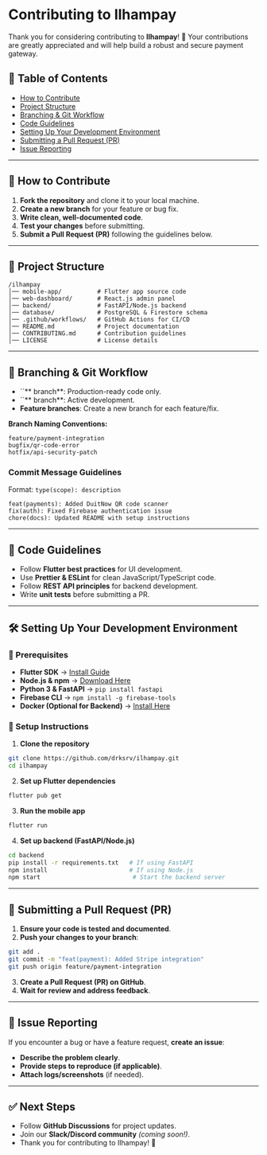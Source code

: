 # Contributing to Ilhampay

Thank you for considering contributing to **Ilhampay**! 🚀 Your contributions are greatly appreciated and will help build a robust and secure payment gateway.

## 📌 Table of Contents

- [How to Contribute](#how-to-contribute)
- [Project Structure](#project-structure)
- [Branching & Git Workflow](#branching--git-workflow)
- [Code Guidelines](#code-guidelines)
- [Setting Up Your Development Environment](#setting-up-your-development-environment)
- [Submitting a Pull Request (PR)](#submitting-a-pull-request-pr)
- [Issue Reporting](#issue-reporting)

---

## 🚀 How to Contribute

1. **Fork the repository** and clone it to your local machine.
2. **Create a new branch** for your feature or bug fix.
3. **Write clean, well-documented code**.
4. **Test your changes** before submitting.
5. **Submit a Pull Request (PR)** following the guidelines below.

---

## 📂 Project Structure

```
/ilhampay
│── mobile-app/          # Flutter app source code
│── web-dashboard/       # React.js admin panel
│── backend/             # FastAPI/Node.js backend
│── database/            # PostgreSQL & Firestore schema
│── .github/workflows/   # GitHub Actions for CI/CD
│── README.md            # Project documentation
│── CONTRIBUTING.md      # Contribution guidelines
│── LICENSE              # License details
```

---

## 🔀 Branching & Git Workflow

- ``** branch**: Production-ready code only.
- ``** branch**: Active development.
- **Feature branches**: Create a new branch for each feature/fix.

**Branch Naming Conventions:**

```
feature/payment-integration
bugfix/qr-code-error
hotfix/api-security-patch
```

### **Commit Message Guidelines**

Format: `type(scope): description`

```
feat(payments): Added DuitNow QR code scanner
fix(auth): Fixed Firebase authentication issue
chore(docs): Updated README with setup instructions
```

---

## 🔧 Code Guidelines

- Follow **Flutter best practices** for UI development.
- Use **Prettier & ESLint** for clean JavaScript/TypeScript code.
- Follow **REST API principles** for backend development.
- Write **unit tests** before submitting a PR.

---

## 🛠️ Setting Up Your Development Environment

### 🔹 Prerequisites

- **Flutter SDK** → [Install Guide](https://flutter.dev/docs/get-started/install)
- **Node.js & npm** → [Download Here](https://nodejs.org/)
- **Python 3 & FastAPI** → `pip install fastapi`
- **Firebase CLI** → `npm install -g firebase-tools`
- **Docker (Optional for Backend)** → [Install Here](https://www.docker.com/)

### 🔹 Setup Instructions

1. **Clone the repository**

```bash
git clone https://github.com/drksrv/ilhampay.git
cd ilhampay
```

2. **Set up Flutter dependencies**

```bash
flutter pub get
```

3. **Run the mobile app**

```bash
flutter run
```

4. **Set up backend (FastAPI/Node.js)**

```bash
cd backend
pip install -r requirements.txt   # If using FastAPI
npm install                       # If using Node.js
npm start                          # Start the backend server
```

---

## 🔄 Submitting a Pull Request (PR)

1. **Ensure your code is tested and documented**.
2. **Push your changes to your branch**:

```bash
git add .
git commit -m "feat(payment): Added Stripe integration"
git push origin feature/payment-integration
```

3. **Create a Pull Request (PR) on GitHub**.
4. **Wait for review and address feedback**.

---

## 🐞 Issue Reporting

If you encounter a bug or have a feature request, **create an issue**:

- **Describe the problem clearly**.
- **Provide steps to reproduce (if applicable)**.
- **Attach logs/screenshots** (if needed).

---

## ✅ Next Steps

- Follow **GitHub Discussions** for project updates.
- Join our **Slack/Discord community** *(coming soon!)*.
- Thank you for contributing to Ilhampay! 🚀

